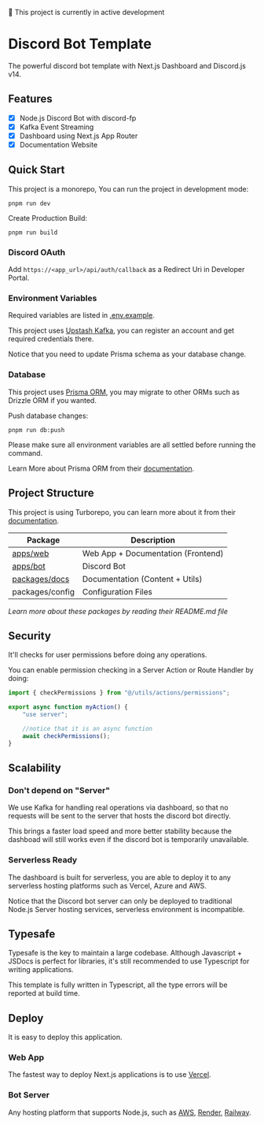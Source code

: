 🚧 This project is currently in active development

# Discord Bot Template

The powerful discord bot template with Next.js Dashboard and Discord.js v14.

## Features

-   [x] Node.js Discord Bot with discord-fp
-   [x] Kafka Event Streaming
-   [x] Dashboard using Next.js App Router
-   [x] Documentation Website

## Quick Start

This project is a monorepo, You can run the project in development mode:

```
pnpm run dev
```

Create Production Build:

```
pnpm run build
```

### Discord OAuth

Add `https://<app_url>/api/auth/callback` as a Redirect Uri in Developer Portal.

### Environment Variables

Required variables are listed in [.env.example](/.env.example).

This project uses [Upstash Kafka](https://upstash.com/), you can register an account and get required credentials there.

Notice that you need to update Prisma schema as your database change.

### Database

This project uses [Prisma ORM](https://www.prisma.io/), you may migrate to other ORMs such as Drizzle ORM if you wanted.

Push database changes:

```
pnpm run db:push
```

Please make sure all environment variables are all settled before running the command.

Learn More about Prisma ORM from their [documentation](https://www.prisma.io/docs/getting-started/quickstart).

## Project Structure

This project is using Turborepo, you can learn more about it from their [documentation](https://turbo.build/).

| Package                                    | Description                        |
| ------------------------------------------ | ---------------------------------- |
| [apps/web](./apps/web/README.md)           | Web App + Documentation (Frontend) |
| [apps/bot](./apps/bot/README.md)           | Discord Bot                        |
| [packages/docs](./packages/docs/README.md) | Documentation (Content + Utils)    |
| packages/config                            | Configuration Files                |

_Learn more about these packages by reading their README.md file_

## Security

It'll checks for user permissions before doing any operations.

You can enable permission checking in a Server Action or Route Handler by doing:

```ts
import { checkPermissions } from "@/utils/actions/permissions";

export async function myAction() {
    "use server";

    //notice that it is an async function
    await checkPermissions();
}
```

## Scalability

### Don't depend on "Server"

We use Kafka for handling real operations via dashboard, so that no requests will be sent to the server that hosts the discord bot directly.

This brings a faster load speed and more better stability because the dashboad will still works even if the discord bot is temporarily unavailable.

### Serverless Ready

The dashboard is built for serverless, you are able to deploy it to any serverless hosting platforms such as Vercel, Azure and AWS.

Notice that the Discord bot server can only be deployed to traditional Node.js Server hosting services, serverless environment is incompatible.

## Typesafe

Typesafe is the key to maintain a large codebase. Although Javascript + JSDocs is perfect for libraries, it's still recommended to use Typescript for writing applications.

This template is fully written in Typescript, all the type errors will be reported at build time.

## Deploy

It is easy to deploy this application.

### Web App

The fastest way to deploy Next.js applications is to use [Vercel](https://vercel.com/new?utm_source=create-next-app&utm_medium=appdir-template&utm_campaign=create-next-app).

### Bot Server

Any hosting platform that supports Node.js, such as [AWS](https://aws.amazon.com/getting-started/hands-on/deploy-nodejs-web-app/), [Render](https://render.com/), [Railway](https://railway.app/).
